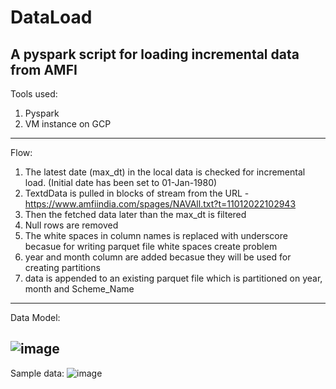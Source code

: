 # DataLoad
A pyspark script for loading incremental data from AMFI
------------
Tools used:
1. Pyspark
2. VM instance on GCP
------------
Flow:
1. The latest date (max_dt) in the local data is checked for incremental load. (Initial date has been set to 01-Jan-1980)
2. TextdData is pulled in blocks of stream from the URL - https://www.amfiindia.com/spages/NAVAll.txt?t=11012022102943
3. Then the fetched data later than the max_dt is filtered
4. Null rows are removed
5. The white spaces in column names is replaced with underscore becasue for writing parquet file white spaces create problem
6. year and month column are added becasue they will be used for creating partitions
7. data is appended to an existing parquet file which is partitioned on year, month and Scheme_Name
------------
Data Model:

![image](https://user-images.githubusercontent.com/97655295/149272570-02e274e3-9559-46c8-b61c-dbee621d2d8d.png)
------------
Sample data:
![image](https://user-images.githubusercontent.com/97655295/149272715-1f0e9958-6e95-48ee-ab5d-0baad3ebdef6.png)
